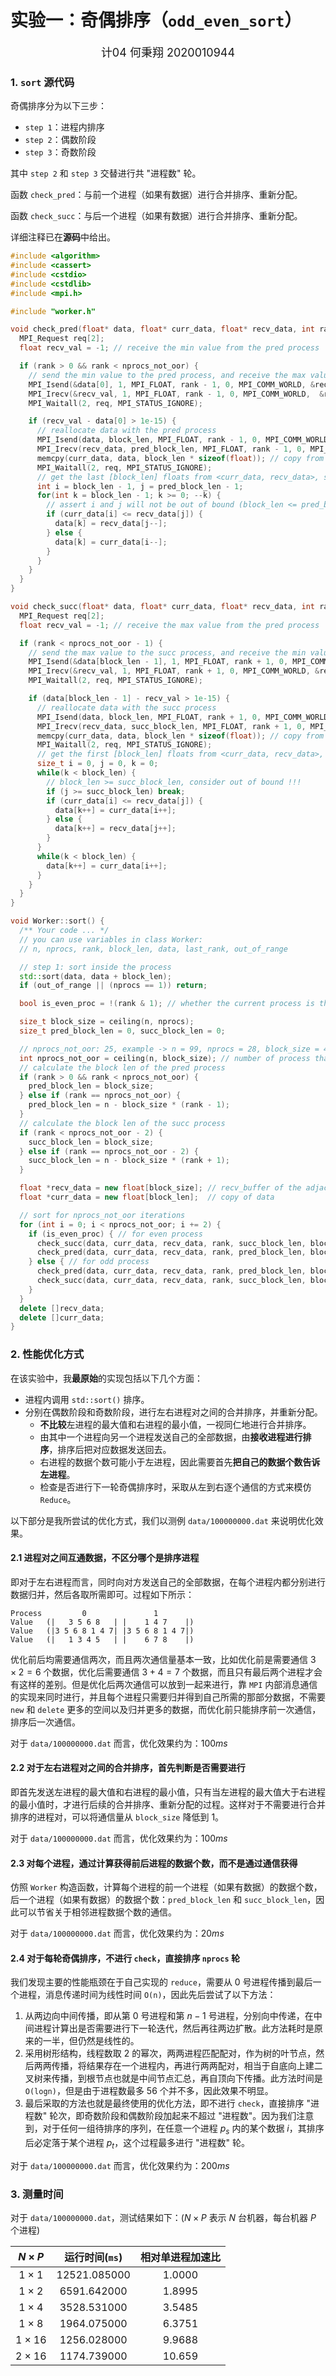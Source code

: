 # 实验一：奇偶排序（`odd_even_sort`）

<center><font size=4>计04 何秉翔 2020010944</font></center>

### 1. `sort` 源代码

奇偶排序分为以下三步：

+ `step 1`：进程内排序
+ `step 2`：偶数阶段
+ `step 3`：奇数阶段

其中 `step 2` 和 `step 3` 交替进行共 "进程数" 轮。

函数 `check_pred`：与前一个进程（如果有数据）进行合并排序、重新分配。

函数 `check_succ`：与后一个进程（如果有数据）进行合并排序、重新分配。

详细注释已在**源码**中给出。

```c++
#include <algorithm>
#include <cassert>
#include <cstdio>
#include <cstdlib>
#include <mpi.h>

#include "worker.h"

void check_pred(float* data, float* curr_data, float* recv_data, int rank, size_t pred_block_len, size_t block_len, int nprocs_not_oor) {
  MPI_Request req[2];
  float recv_val = -1; // receive the min value from the pred process

  if (rank > 0 && rank < nprocs_not_oor) {
    // send the min value to the pred process, and receive the max value from the succ process
    MPI_Isend(&data[0], 1, MPI_FLOAT, rank - 1, 0, MPI_COMM_WORLD, &req[0]);
    MPI_Irecv(&recv_val, 1, MPI_FLOAT, rank - 1, 0, MPI_COMM_WORLD,  &req[1]);
    MPI_Waitall(2, req, MPI_STATUS_IGNORE);

    if (recv_val - data[0] > 1e-15) {
      // reallocate data with the pred process
      MPI_Isend(data, block_len, MPI_FLOAT, rank - 1, 0, MPI_COMM_WORLD, &req[0]);
      MPI_Irecv(recv_data, pred_block_len, MPI_FLOAT, rank - 1, 0, MPI_COMM_WORLD, &req[1]);
      memcpy(curr_data, data, block_len * sizeof(float)); // copy from data to curr_data
      MPI_Waitall(2, req, MPI_STATUS_IGNORE);
      // get the last [block_len] floats from <curr_data, recv_data>, store in data
      int i = block_len - 1, j = pred_block_len - 1;
      for(int k = block_len - 1; k >= 0; --k) {
        // assert i and j will not be out of bound (block_len <= pred_block_len)
        if (curr_data[i] <= recv_data[j]) {
          data[k] = recv_data[j--];
        } else {
          data[k] = curr_data[i--];
        }
      }
    }
  }
}

void check_succ(float* data, float* curr_data, float* recv_data, int rank, size_t succ_block_len, size_t block_len, int nprocs_not_oor) {
  MPI_Request req[2];
  float recv_val = -1; // receive the max value from the pred process

  if (rank < nprocs_not_oor - 1) {
    // send the max value to the succ process, and receive the min value from the pred process
    MPI_Isend(&data[block_len - 1], 1, MPI_FLOAT, rank + 1, 0, MPI_COMM_WORLD, &req[0]);
    MPI_Irecv(&recv_val, 1, MPI_FLOAT, rank + 1, 0, MPI_COMM_WORLD, &req[1]);
    MPI_Waitall(2, req, MPI_STATUS_IGNORE);

    if (data[block_len - 1] - recv_val > 1e-15) {
      // reallocate data with the succ process
      MPI_Isend(data, block_len, MPI_FLOAT, rank + 1, 0, MPI_COMM_WORLD, &req[0]);
      MPI_Irecv(recv_data, succ_block_len, MPI_FLOAT, rank + 1, 0, MPI_COMM_WORLD, &req[1]);
      memcpy(curr_data, data, block_len * sizeof(float)); // copy from data to curr_data
      MPI_Waitall(2, req, MPI_STATUS_IGNORE);
      // get the first [block_len] floats from <curr_data, recv_data>, store in data
      size_t i = 0, j = 0, k = 0;
      while(k < block_len) {
        // block_len >= succ_block_len, consider out of bound !!!
        if (j >= succ_block_len) break;
        if (curr_data[i] <= recv_data[j]) {
          data[k++] = curr_data[i++];
        } else {
          data[k++] = recv_data[j++];
        }
      }
      while(k < block_len) {
        data[k++] = curr_data[i++];
      }
    }
  }
}

void Worker::sort() {
  /** Your code ... */
  // you can use variables in class Worker: 
  // n, nprocs, rank, block_len, data, last_rank, out_of_range

  // step 1: sort inside the process
  std::sort(data, data + block_len);
  if (out_of_range || (nprocs == 1)) return;

  bool is_even_proc = !(rank & 1); // whether the current process is the even idx

  size_t block_size = ceiling(n, nprocs);
  size_t pred_block_len = 0, succ_block_len = 0;

  // nprocs_not_oor: 25, example -> n = 99, nprocs = 28, block_size = 4,  0~23: 4,  24: 3,  25~27: 0
  int nprocs_not_oor = ceiling(n, block_size); // number of process that not out of bound
  // calculate the block len of the pred process
  if (rank > 0 && rank < nprocs_not_oor) {
    pred_block_len = block_size;
  } else if (rank == nprocs_not_oor) {
    pred_block_len = n - block_size * (rank - 1);
  }
  // calculate the block len of the succ process
  if (rank < nprocs_not_oor - 2) {
    succ_block_len = block_size;
  } else if (rank == nprocs_not_oor - 2) {
    succ_block_len = n - block_size * (rank + 1);
  }

  float *recv_data = new float[block_size]; // recv_buffer of the adjacent process
  float *curr_data = new float[block_len];  // copy of data

  // sort for nprocs_not_oor iterations
  for (int i = 0; i < nprocs_not_oor; i += 2) {
    if (is_even_proc) { // for even process
      check_succ(data, curr_data, recv_data, rank, succ_block_len, block_len, nprocs_not_oor); // step 2: even_part
      check_pred(data, curr_data, recv_data, rank, pred_block_len, block_len, nprocs_not_oor); // step 3: odd part
    } else { // for odd process
      check_pred(data, curr_data, recv_data, rank, pred_block_len, block_len, nprocs_not_oor); // step 2: even_part
      check_succ(data, curr_data, recv_data, rank, succ_block_len, block_len, nprocs_not_oor); // step 3: odd part
    }
  }
  delete []recv_data;
  delete []curr_data;
}
```

### 2. 性能优化方式

在该实验中，我**最原始**的实现包括以下几个方面：

+ 进程内调用 `std::sort()` 排序。
+ 分别在偶数阶段和奇数阶段，进行左右进程对之间的合并排序，并重新分配。
  + **不比较**左进程的最大值和右进程的最小值，一视同仁地进行合并排序。
  + 由其中一个进程向另一个进程发送自己的全部数据，由**接收进程进行排序**，排序后把对应数据发送回去。
  + 右进程的数据个数可能小于左进程，因此需要首先**把自己的数据个数告诉左进程**。
  + 检查是否进行下一轮奇偶排序时，采取从左到右逐个通信的方式来模仿 `Reduce`。

以下部分是我所尝试的优化方式，我们以测例 `data/100000000.dat` 来说明优化效果。

#### 2.1 进程对之间互通数据，不区分哪个是排序进程

即对于左右进程而言，同时向对方发送自己的全部数据，在每个进程内都分别进行数据归并，然后各取所需即可。过程如下所示：

```shell
Process         0               1    
Value   (|   3 5 6 8   | |    1 4 7    |)
Value   (|3 5 6 8 1 4 7| |3 5 6 8 1 4 7|)
Value   (|   1 3 4 5   | |    6 7 8    |)
```

优化前后均需要通信两次，而且两次通信量基本一致，比如优化前是需要通信 $3\times 2 = 6$ 个数据，优化后需要通信 $3 + 4 = 7$ 个数据，而且只有最后两个进程才会有这样的差别。但是优化后两次通信可以放到一起来进行，靠 `MPI` 内部消息通信的实现来同时进行，并且每个进程只需要归并得到自己所需的那部分数据，不需要 `new` 和 `delete` 更多的空间以及归并更多的数据，而优化前只能排序前一次通信，排序后一次通信。

对于 `data/100000000.dat` 而言，优化效果约为：$100ms$

#### 2.2 对于左右进程对之间的合并排序，首先判断是否需要进行

即首先发送左进程的最大值和右进程的最小值，只有当左进程的最大值大于右进程的最小值时，才进行后续的合并排序、重新分配的过程。这样对于不需要进行合并排序的进程对，可以将通信量从 `block_size` 降低到 $1$。

对于 `data/100000000.dat` 而言，优化效果约为：$100ms$

#### 2.3 对每个进程，通过计算获得前后进程的数据个数，而不是通过通信获得

仿照 `Worker` 构造函数，计算每个进程的前一个进程（如果有数据）的数据个数，后一个进程（如果有数据）的数据个数：`pred_block_len` 和 `succ_block_len`，因此可以节省关于相邻进程数据个数的通信。

对于 `data/100000000.dat` 而言，优化效果约为：$20ms$

#### 2.4 对于每轮奇偶排序，不进行 `check`，直接排序 `nprocs` 轮

我们发现主要的性能瓶颈在于自己实现的 `reduce`，需要从 $0$ 号进程传播到最后一个进程，消息传递时间为线性时间 `O(n)`，因此先后尝试了以下方法：

1. 从两边向中间传播，即从第 $0$ 号进程和第 $n - 1$ 号进程，分别向中传递，在中间进程计算出是否需要进行下一轮迭代，然后再往两边扩散。此方法耗时是原来的一半，但仍然是线性的。
2. 采用树形结构，线程数取 $2$ 的幂次，两两进程匹配配对，作为树的叶节点，然后两两传播，将结果存在一个进程内，再进行两两配对，相当于自底向上建二叉树来传播，到根节点也就是中间节点汇总，再自顶向下传播。此方法时间是 `O(logn)`，但是由于进程数最多 $56$ 个并不多，因此效果不明显。
3. 最后采取的方法也就是最终使用的优化方法，即不进行 `check`，直接排序 "进程数" 轮次，即奇数阶段和偶数阶段加起来不超过 "进程数"。因为我们注意到，对于任何一组待排序的序列，在任意一个进程 $p_s$ 内的某个数据 $i$，其排序后必定落于某个进程 $p_t$，这个过程最多进行 "进程数" 轮。

对于 `data/100000000.dat` 而言，优化效果约为：$200ms$

### 3. 测量时间

对于 `data/100000000.dat`，测试结果如下：($N \times P$ 表示 $N$ 台机器，每台机器 $P$ 个进程)

| $N \times P$ | 运行时间(`ms`) | 相对单进程加速比 |
| :----------: | :------------: | :--------------: |
| $1 \times 1$ | $12521.085000$ |     $1.0000$     |
| $1 \times 2$ | $6591.642000$  |     $1.8995$     |
| $1\times 4$  | $3528.531000$  |     $3.5485$     |
| $1\times 8$  | $1964.075000$  |     $6.3751$     |
| $1\times 16$ | $1256.028000$  |     $9.9688$     |
| $2\times 16$ | $1174.739000$  |     $10.659$     |

